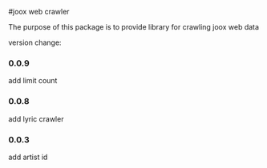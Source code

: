 #joox web crawler

The purpose of this package is to provide library for crawling joox web data

version change:
### 0.0.9
add limit count

### 0.0.8
add lyric crawler

### 0.0.3
add artist id

